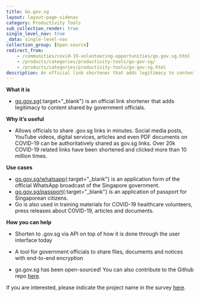 ```yaml
---
title: Go.gov.sg
layout: layout-page-sidenav
category: Productivity Tools
sub_collection_render: true
single_level_nav: true
_data: single-level-nav
collection_group: [Open-source]
redirect_from:
	- /communities/covid-19-volunteering-opportunities/go.gov.sg.html
    - /products/categories/productivity-tools/go-gov-sg/
    - /products/categories/productivity-tools/go-gov-sg.html
description: An official link shortener that adds legitimacy to content shared by government officials.
---
```


**What it is**

- [go.gov.sg](https://www.go.gov.sg){:target="_blank"} is an official link shortener that adds legitimacy to content shared by government officials.

**Why it’s useful**

- Allows officials to share .gov.sg links in minutes. Social media posts, YouTube videos, digital services, articles and even PDF documents on COVID-19 can be authoritatively shared as gov.sg links. Over 20k COVID-19 related links have been shortened and clicked more than 10 million times.

**Use cases**

- [go.gov.sg/whatsapp](https://www.go.gov.sg/whatsapp/){:target="_blank"} is an application form of the official WhatsApp broadcast of the Singapore government.
- [go.gov.sg/passport](https://go.gov.sg/passport/){:target="_blank"} is an application of passport for Singaporean citizens.
- Go is also used in training materials for COVID-19 healthcare volunteers, press releases about COVID-19, articles and documents. 

**How you can help**

- Shorten to .gov.sg via API on top of how it is done through the user interface today

- A tool for government officials to share files, documents and notices with end-to-end encryption

- go.gov.sg has been open-sourced! You can also contribute to the Github repo [here](https://github.com/opengovsg/GoGovSG).

If you are interested, please indicate the project name in the survey [here](https://go.gov.sg/govtech-volunteers).
